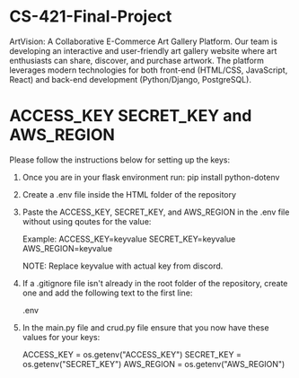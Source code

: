 # CS-421-Final-Project
ArtVision: A Collaborative E-Commerce Art Gallery Platform. Our team is developing an interactive and user-friendly art gallery website where art enthusiasts can share, discover, and purchase artwork. The platform leverages modern technologies for both front-end (HTML/CSS, JavaScript, React) and back-end development (Python/Django, PostgreSQL).


# ACCESS_KEY SECRET_KEY and AWS_REGION

Please follow the instructions below for setting up the keys:

1. Once you are in your flask environment run:
    pip install python-dotenv

2. Create a .env file inside the HTML folder of the repository

3. Paste the ACCESS_KEY, SECRET_KEY, and AWS_REGION in the .env file without using qoutes for the value:
    
    Example:
        ACCESS_KEY=keyvalue
        SECRET_KEY=keyvalue
        AWS_REGION=keyvalue

    NOTE: Replace keyvalue with actual key from discord.

4. If a .gitignore file isn't already in the root folder of the repository, create one and add the following text to the first line:

    .env

5. In the main.py file and crud.py file ensure that you now have these values for your keys:

    ACCESS_KEY = os.getenv("ACCESS_KEY")
    SECRET_KEY = os.getenv("SECRET_KEY")
    AWS_REGION = os.getenv("AWS_REGION")